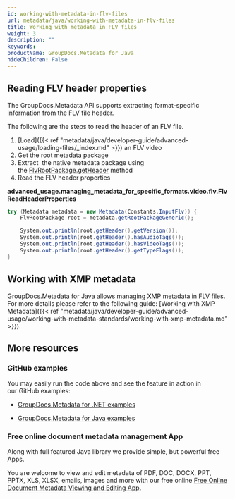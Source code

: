 ```yaml
---
id: working-with-metadata-in-flv-files
url: metadata/java/working-with-metadata-in-flv-files
title: Working with metadata in FLV files
weight: 3
description: ""
keywords: 
productName: GroupDocs.Metadata for Java
hideChildren: False
---
```

## Reading FLV header properties

The GroupDocs.Metadata API supports extracting format-specific information from the FLV file header.

The following are the steps to read the header of an FLV file.

1.  [Load]({{< ref "metadata/java/developer-guide/advanced-usage/loading-files/_index.md" >}}) an FLV video
2.  Get the root metadata package
3.  Extract  the native metadata package using the [FlvRootPackage.getHeader](https://apireference.groupdocs.com/metadata/java/com.groupdocs.metadata.core/FlvRootPackage#getHeader()) method
4.  Read the FLV header properties

**advanced\_usage.managing\_metadata\_for\_specific\_formats.video.flv.FlvReadHeaderProperties**

```csharp
try (Metadata metadata = new Metadata(Constants.InputFlv)) {
    FlvRootPackage root = metadata.getRootPackageGeneric();

    System.out.println(root.getHeader().getVersion());
    System.out.println(root.getHeader().hasAudioTags());
    System.out.println(root.getHeader().hasVideoTags());
    System.out.println(root.getHeader().getTypeFlags());
}
```

## Working with XMP metadata

GroupDocs.Metadata for Java allows managing XMP metadata in FLV files. For more details please refer to the following guide: [Working with XMP Metadata]({{< ref "metadata/java/developer-guide/advanced-usage/working-with-metadata-standards/working-with-xmp-metadata.md" >}}).

## More resources

### GitHub examples

You may easily run the code above and see the feature in action in our GitHub examples:

*   [GroupDocs.Metadata for .NET examples](https://github.com/groupdocs-metadata/GroupDocs.Metadata-for-.NET)
    
*   [GroupDocs.Metadata for Java examples](https://github.com/groupdocs-metadata/GroupDocs.Metadata-for-Java)
    

### Free online document metadata management App

Along with full featured Java library we provide simple, but powerful free Apps.

You are welcome to view and edit metadata of PDF, DOC, DOCX, PPT, PPTX, XLS, XLSX, emails, images and more with our free online [Free Online Document Metadata Viewing and Editing App](https://products.groupdocs.app/metadata).
